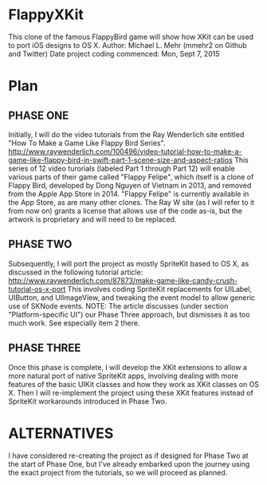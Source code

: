 # FlappyXKit
This clone of the famous FlappyBird game will show how XKit can be used to port iOS designs to OS X.
Author: Michael L. Mehr (mmehr2 on Github and Twitter)
Date project coding commenced: Mon, Sept 7, 2015

Plan
====

PHASE ONE
---------
Initially, I will do the video tutorials from the Ray Wenderlich site entitled "How To Make a Game Like Flappy Bird Series".
    http://www.raywenderlich.com/100496/video-tutorial-how-to-make-a-game-like-flappy-bird-in-swift-part-1-scene-size-and-aspect-ratios
This series of 12 video turorials (labeled Part 1 through Part 12) will enable various parts of their game called "Flappy Felipe", which itself is a clone of Flappy Bird, developed by Dong Nguyen of Vietnam in 2013, and removed from the Apple App Store in 2014. "Flappy Felipe" is currently available in the App Store, as are many other clones.
The Ray W site (as I will refer to it from now on) grants a license that allows use of the code as-is, but the artwork is proprietary and will need to be replaced.

PHASE TWO
---------
Subsequently, I will port the project as mostly SpriteKit based to OS X, as discussed in the following tutorial article:
    http://www.raywenderlich.com/87873/make-game-like-candy-crush-tutorial-os-x-port
This involves coding SpriteKit replacements for UILabel, UIButton, and UIImageView, and tweaking the event model to allow generic use of SKNode events.
NOTE: The article discusses (under section "Platform-specific UI") our Phase Three approach, but dismisses it as too much work. See especially item 2 there.

PHASE THREE
-----------
Once this phase is complete, I will develop the XKit extensions to allow a more natural port of native SpriteKit apps, involving dealing with more features of the basic UIKit classes and how they work as XKit classes on OS X.
Then I will re-implement the project using these XKit features instead of SpriteKit workarounds introduced in Phase Two.

ALTERNATIVES
============
I have considered re-creating the project as if designed for Phase Two at the start of Phase One, but I've already embarked upon the journey using the exact project from the tutorials, so we will proceed as planned.
